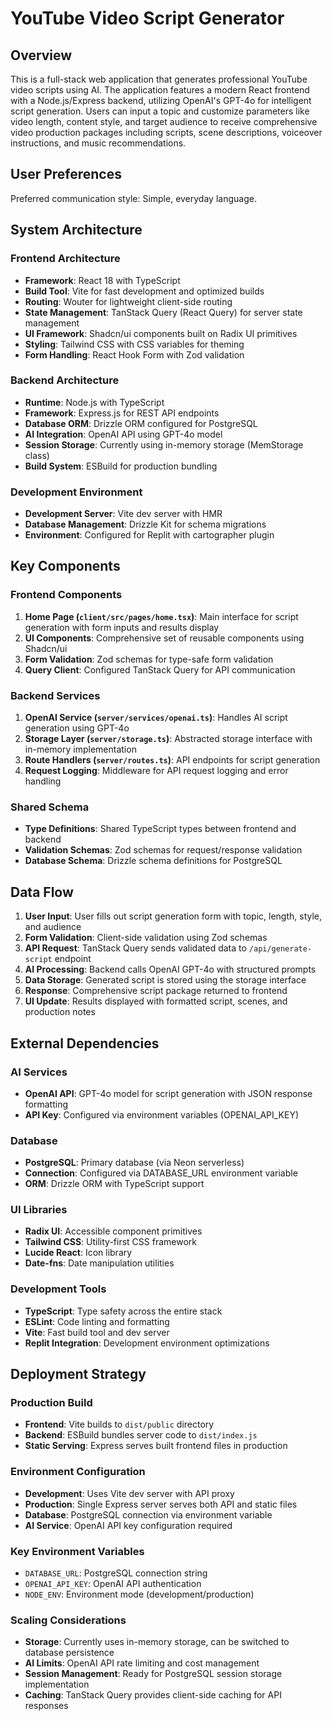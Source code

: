 # YouTube Video Script Generator

## Overview

This is a full-stack web application that generates professional YouTube video scripts using AI. The application features a modern React frontend with a Node.js/Express backend, utilizing OpenAI's GPT-4o for intelligent script generation. Users can input a topic and customize parameters like video length, content style, and target audience to receive comprehensive video production packages including scripts, scene descriptions, voiceover instructions, and music recommendations.

## User Preferences

Preferred communication style: Simple, everyday language.

## System Architecture

### Frontend Architecture
- **Framework**: React 18 with TypeScript
- **Build Tool**: Vite for fast development and optimized builds
- **Routing**: Wouter for lightweight client-side routing
- **State Management**: TanStack Query (React Query) for server state management
- **UI Framework**: Shadcn/ui components built on Radix UI primitives
- **Styling**: Tailwind CSS with CSS variables for theming
- **Form Handling**: React Hook Form with Zod validation

### Backend Architecture
- **Runtime**: Node.js with TypeScript
- **Framework**: Express.js for REST API endpoints
- **Database ORM**: Drizzle ORM configured for PostgreSQL
- **AI Integration**: OpenAI API using GPT-4o model
- **Session Storage**: Currently using in-memory storage (MemStorage class)
- **Build System**: ESBuild for production bundling

### Development Environment
- **Development Server**: Vite dev server with HMR
- **Database Management**: Drizzle Kit for schema migrations
- **Environment**: Configured for Replit with cartographer plugin

## Key Components

### Frontend Components
1. **Home Page (`client/src/pages/home.tsx`)**: Main interface for script generation with form inputs and results display
2. **UI Components**: Comprehensive set of reusable components using Shadcn/ui
3. **Form Validation**: Zod schemas for type-safe form validation
4. **Query Client**: Configured TanStack Query for API communication

### Backend Services
1. **OpenAI Service (`server/services/openai.ts`)**: Handles AI script generation using GPT-4o
2. **Storage Layer (`server/storage.ts`)**: Abstracted storage interface with in-memory implementation
3. **Route Handlers (`server/routes.ts`)**: API endpoints for script generation
4. **Request Logging**: Middleware for API request logging and error handling

### Shared Schema
- **Type Definitions**: Shared TypeScript types between frontend and backend
- **Validation Schemas**: Zod schemas for request/response validation
- **Database Schema**: Drizzle schema definitions for PostgreSQL

## Data Flow

1. **User Input**: User fills out script generation form with topic, length, style, and audience
2. **Form Validation**: Client-side validation using Zod schemas
3. **API Request**: TanStack Query sends validated data to `/api/generate-script` endpoint
4. **AI Processing**: Backend calls OpenAI GPT-4o with structured prompts
5. **Data Storage**: Generated script is stored using the storage interface
6. **Response**: Comprehensive script package returned to frontend
7. **UI Update**: Results displayed with formatted script, scenes, and production notes

## External Dependencies

### AI Services
- **OpenAI API**: GPT-4o model for script generation with JSON response formatting
- **API Key**: Configured via environment variables (OPENAI_API_KEY)

### Database
- **PostgreSQL**: Primary database (via Neon serverless)
- **Connection**: Configured via DATABASE_URL environment variable
- **ORM**: Drizzle ORM with TypeScript support

### UI Libraries
- **Radix UI**: Accessible component primitives
- **Tailwind CSS**: Utility-first CSS framework
- **Lucide React**: Icon library
- **Date-fns**: Date manipulation utilities

### Development Tools
- **TypeScript**: Type safety across the entire stack
- **ESLint**: Code linting and formatting
- **Vite**: Fast build tool and dev server
- **Replit Integration**: Development environment optimizations

## Deployment Strategy

### Production Build
- **Frontend**: Vite builds to `dist/public` directory
- **Backend**: ESBuild bundles server code to `dist/index.js`
- **Static Serving**: Express serves built frontend files in production

### Environment Configuration
- **Development**: Uses Vite dev server with API proxy
- **Production**: Single Express server serves both API and static files
- **Database**: PostgreSQL connection via environment variable
- **AI Service**: OpenAI API key configuration required

### Key Environment Variables
- `DATABASE_URL`: PostgreSQL connection string
- `OPENAI_API_KEY`: OpenAI API authentication
- `NODE_ENV`: Environment mode (development/production)

### Scaling Considerations
- **Storage**: Currently uses in-memory storage, can be switched to database persistence
- **AI Limits**: OpenAI API rate limiting and cost management
- **Session Management**: Ready for PostgreSQL session storage implementation
- **Caching**: TanStack Query provides client-side caching for API responses